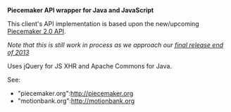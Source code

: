 **Piecemaker API wrapper for Java and JavaScript**

This client's API implementation is based upon the new/upcoming [Piecemaker 2.0 API](https://github.com/motionbank/piecemaker2).

*Note that this is still work in process as we approach our [final release end of 2013](http://motionbank.org/en/event/motion-bank-live-online-2013)*

Uses jQuery for JS XHR and Apache Commons for Java.

See:
- "piecemaker.org":http://piecemaker.org
- "motionbank.org":http://motionbank.org
